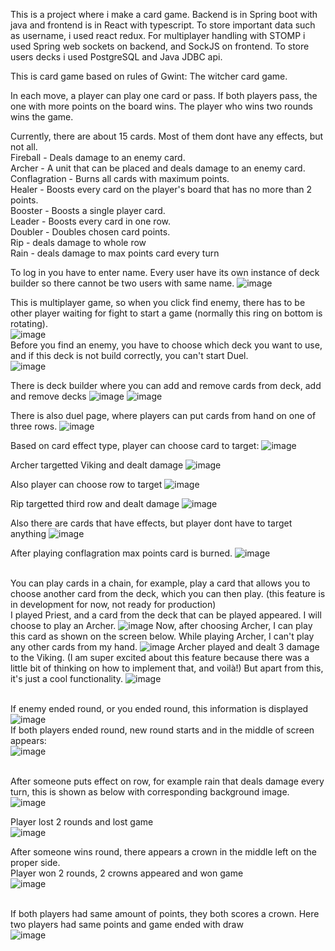 This is a project where i make a card game. Backend is in Spring boot with java and frontend is in React with typescript. To store important
data such as username, i used react redux. For multiplayer handling with STOMP i used Spring web sockets on backend, and SockJS on frontend.
To store users decks i used PostgreSQL and Java JDBC api. 

This is card game based on rules of Gwint: The witcher card game.

In each move, a player can play one card or pass. If both players pass, the one with more points on the board wins. The player who wins two rounds wins the game. <br>

Currently, there are about 15 cards. Most of them dont have any effects, but not all. <br>
Fireball - Deals damage to an enemy card. <br>
Archer - A unit that can be placed and deals damage to an enemy card. <br>
Conflagration - Burns all cards with maximum points. <br>
Healer - Boosts every card on the player's board that has no more than 2 points. <br>
Booster - Boosts a single player card. <br>
Leader - Boosts every card in one row. <br>
Doubler - Doubles chosen card points. <br>
Rip - deals damage to whole row <br>
Rain - deals damage to max points card every turn <br>

To log in you have to enter name. Every user have its own instance of deck builder so there cannot be two users with same name.
![image](https://github.com/PiotrJagla/MyCardGame-MainProj/assets/76881722/b6a77471-4af0-4eed-ba58-181bf8404602)

This is multiplayer game, so when you click find enemy, there has to be other player waiting for fight to start a game (normally this ring on bottom is rotating).<br>
![image](https://github.com/PiotrJagla/MyCardGame-MainProj/assets/76881722/8be324bf-0f42-4e03-8533-e739ee734c1d)
<br>
Before you find an enemy, you have to choose which deck you want to use, and if this deck is not build correctly, you can't start Duel. <br>
![image](https://github.com/PiotrJagla/MyCardGame-MainProj/assets/76881722/0b5d2490-8119-4521-8f04-c64df069d3e7)







There is deck builder where you can add and remove cards from deck, add and remove decks
![image](https://github.com/PiotrJagla/MyCardGame-MainProj/assets/76881722/22f248e0-6f04-4352-b968-d5e81ca16d69)
![image](https://github.com/PiotrJagla/MyCardGame-MainProj/assets/76881722/48e4ff12-c46f-4f3a-a547-95da6b5f17be)



There is also duel page, where players can put cards from hand on one of three rows. 
![image](https://github.com/PiotrJagla/MyCardGame-MainProj/assets/76881722/8d6c127c-c1fd-414d-bd47-694c92cac174)





Based on card effect type, player can choose card to target:
![image](https://github.com/PiotrJagla/MyCardGame-MainProj/assets/76881722/e4e9d118-ecf0-480d-a8c1-6d8e96ebfe28)



Archer targetted Viking and dealt damage
![image](https://github.com/PiotrJagla/MyCardGame-MainProj/assets/76881722/55c9bb6b-3cc7-4123-ba8d-6d2e51643add)




Also player can choose row to target
![image](https://github.com/PiotrJagla/MyCardGame-MainProj/assets/76881722/d99b48d2-6241-48ee-8ef5-657742a92dbb)



Rip targetted third row and dealt damage
![image](https://github.com/PiotrJagla/MyCardGame-MainProj/assets/76881722/1780fc00-0dc8-4785-9988-9c94cfe49984)




Also there are cards that have effects, but player dont have to target anything
![image](https://github.com/PiotrJagla/MyCardGame-MainProj/assets/76881722/6c52144b-710f-42a2-a449-4beda5b5459b)



After playing conflagration max points card is burned.
![image](https://github.com/PiotrJagla/MyCardGame-MainProj/assets/76881722/b4c7a339-a9a5-4400-8607-9314dad38e9a)

<br>You can play cards in a chain, for example, play a card that allows you to choose another card from the deck, which you can then play.
(this feature is in development for now, not ready for production)<br>
I played Priest, and a card from the deck that can be played appeared. I will choose to play an Archer.
![image](https://github.com/PiotrJagla/MyCardGame-MainProj/assets/76881722/69601b89-dfec-4af6-abf3-7bb837570567)
Now, after choosing Archer, I can play this card as shown on the screen below. While playing Archer, I can't play any other cards from my hand.
![image](https://github.com/PiotrJagla/MyCardGame-MainProj/assets/76881722/27e74c0f-2fed-41eb-87ef-5b1e17b18d3c)
Archer played and dealt 3 damage to the Viking. (I am super excited about this feature because there was a little bit of thinking on how to implement that, and voilà!) But apart from this, it's just a cool functionality.
![image](https://github.com/PiotrJagla/MyCardGame-MainProj/assets/76881722/403b1702-d25b-49e7-a865-b971312d39a1)



<br> If enemy ended round, or you ended round, this information is displayed <br>
![image](https://github.com/PiotrJagla/MyCardGame-MainProj/assets/76881722/e695c313-8b67-4050-a3f9-d10aeae77b3f)
<br> If both players ended round, new round starts and in the middle of screen appears: <br>
![image](https://github.com/PiotrJagla/MyCardGame-MainProj/assets/76881722/3b5ec737-cb19-467c-b81f-df995be5fb9e)


<br>After someone puts effect on row, for example rain that deals damage every turn, this is shown as below with corresponding background image.<br>
![image](https://github.com/PiotrJagla/MyCardGame-MainProj/assets/76881722/a300cdbc-09d0-499c-b595-deb46106112b)


Player lost 2 rounds and lost game <br>
![image](https://github.com/PiotrJagla/MyCardGame-MainProj/assets/76881722/e1282036-17ea-474b-bfd7-d2164ec9463b)

After someone wins round, there appears a crown in the middle left on the proper side. <br>
Player won 2 rounds, 2 crowns appeared and won game <br>
![image](https://github.com/PiotrJagla/MyCardGame-MainProj/assets/76881722/24e9d1c6-e8c2-4297-97e5-f1365f8252f6)

<br>If both players had same amount of points, they both scores a crown. Here two players had same points and game ended with draw<br>
![image](https://github.com/PiotrJagla/MyCardGame-MainProj/assets/76881722/386a20c0-d603-46dc-aaa6-de082c4cb500)













